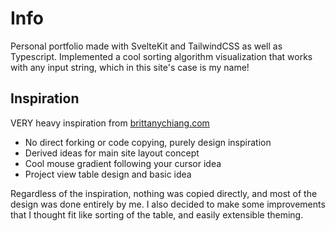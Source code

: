 # Info
Personal portfolio made with SvelteKit and TailwindCSS as well as Typescript. Implemented a cool sorting algorithm visualization that works with any input string, which in this site's case is my name!

## Inspiration
VERY heavy inspiration from [brittanychiang.com](https://brittanychiang.com/)

- No direct forking or code copying, purely design inspiration
- Derived ideas for main site layout concept
- Cool mouse gradient following your cursor idea
- Project view table design and basic idea

Regardless of the inspiration, nothing was copied directly, and most of the design was done entirely by me. I also decided to make some improvements that I thought fit like sorting of the table, and easily extensible theming.
